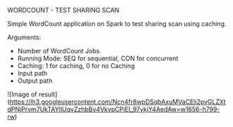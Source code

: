 WORDCOUNT - TEST SHARING SCAN

Simple WordCount application on Spark to test sharing scan using caching.

Arguments:
- Number of WordCount Jobs
- Running Mode: SEQ for sequential, CON for concurrent
- Caching: 1 for caching, 0 for no Caching
- Input path
- Output path

![Image of result]
(https://lh3.googleusercontent.com/Ncn4fr8wpDSqbAxuMVaCEli2pvGLZXtdPNjPrvm7UkTAYIlUqvZzhbBv4VkvpCPiEI_97ykjY4AedAw=w1656-h799-rw)

